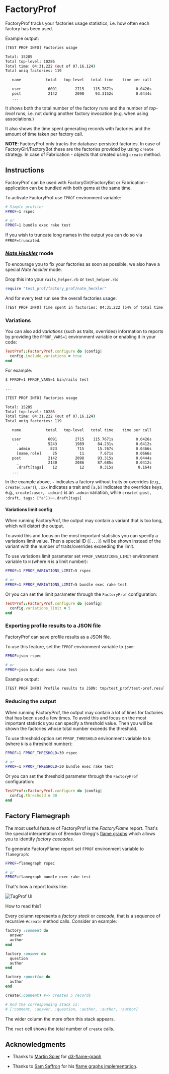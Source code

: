 # FactoryProf

FactoryProf tracks your factories usage statistics, i.e. how often each factory has been used.

Example output:

```sh
[TEST PROF INFO] Factories usage

Total: 15285
Total top-level: 10286
Total time: 04:31.222 (out of 07.16.124)
Total uniq factories: 119

   name           total   top-level   total time    time per call      top-level time

   user            6091        2715    115.7671s          0.0426s            50.2517s
   post            2142        2098     93.3152s          0.0444s            92.1915s
   ...
```

It shows both the total number of the factory runs and the number of _top-level_ runs, i.e. not during another factory invocation (e.g. when using associations.)

It also shows the time spent generating records with factories and the amount of time taken per factory call.

**NOTE**: FactoryProf only tracks the database-persisted factories. In case of FactoryGirl/FactoryBot these are the factories provided by using `create` strategy. In case of Fabrication - objects that created using `create` method.

## Instructions

FactoryProf can be used with FactoryGirl/FactoryBot or Fabrication - application can be bundled with both gems at the same time.

To activate FactoryProf use `FPROF` environment variable:

```sh
# Simple profiler
FPROF=1 rspec

# or
FPROF=1 bundle exec rake test
```

If you wish to truncate long names in the output you can do so via `FPROF=truncated`.

### [_Nate Heckler_](https://twitter.com/nateberkopec/status/1389945187766456333) mode

To encourage you to fix your factories as soon as possible, we also have a special _Nate heckler_ mode.

Drop this into your `rails_helper.rb` or `test_helper.rb`:

```ruby
require "test_prof/factory_prof/nate_heckler"
```

And for every test run see the overall factories usage:

```sh
[TEST PROF INFO] Time spent in factories: 04:31.222 (54% of total time)
```

### Variations

You can also add _variations_ (such as traits, overrides) information to reports by providing the `FPROF_VARS=1` environment variable or enabling it in your code:

```ruby
TestProf::FactoryProf.configure do |config|
  config.include_variations = true
end
```

For example:

```sh
$ FPROF=1 FPROF_VARS=1 bin/rails test

...

[TEST PROF INFO] Factories usage

Total: 15285
Total top-level: 10286
Total time: 04:31.222 (out of 07.16.124)
Total uniq factories: 119

   name           total   top-level   total time    time per call      top-level time

   user            6091        2715    115.7671s          0.0426s             50.251s
     -             5243        1989      84.231s          0.0412s             34.321s
     .admin         823         715      15.767s          0.0466s              5.257s
     [name,role]     25          11       7.671s          0.0666s              1.257s
   post            2142        2098      93.315s          0.0444s             92.191s
     _             2130        2086      87.685s          0.0412s             88.191s
     .draft[tags]    12          12       9.315s           0.164s             42.115s
   ...
```

In the example above, `-` indicates a factory without traits or overrides (e.g., `create(:user)`), `.xxx` indicates a trait and `[a,b]` indicates the overrides keys, e.g., `create(:user, :admin)` is an `.admin` variation, while `create(:post, :draft, tags: ["a"])`—`.draft[tags]`

#### Variations limit config

When running FactoryProf, the output may contain a variant that is too long, which will distort the output.

To avoid this and focus on the most important statistics you can specify a variations limit value. Then a special ID (`[...]`) will be shown instead of the variant with the number of traits/overrides exceeding the limit.

To use variations limit parameter set `FPROF_VARIATIONS_LIMIT` environment variable to `N` (where `N` is a limit number):

```sh
FPROF=1 FPROF_VARIATIONS_LIMIT=5 rspec

# or
FPROF=1 FPROF_VARIATIONS_LIMIT=5 bundle exec rake test
```

Or you can set the limit parameter through the `FactoryProf` configuration:

```ruby
TestProf::FactoryProf.configure do |config|
  config.variations_limit = 5
end
```

### Exporting profile results to a JSON file

FactoryProf can save profile results as a JSON file.

To use this feature, set the `FPROF` environment variable to `json`:

```sh
FPROF=json rspec

# or
FPROF=json bundle exec rake test
```

Example output:

```sh
[TEST PROF INFO] Profile results to JSON: tmp/test_prof/test-prof.result.json
```

### Reducing the output

When running FactoryProf, the output may contain a lot of lines for factories that has been used a few times.
To avoid this and focus on the most important statistics you can specify a threshold value. Then you will be shown the factories whose total number exceeds the threshold.

To use threshold option set `FPROF_THRESHOLD` environment variable to `N` (where `N` is a threshold number):

```sh
FPROF=1 FPROF_THRESHOLD=30 rspec

# or
FPROF=1 FPROF_THRESHOLD=30 bundle exec rake test
```

Or you can set the threshold parameter through the `FactoryProf` configuration:

```ruby
TestProf::FactoryProf.configure do |config|
  config.threshold = 30
end
```

## Factory Flamegraph

The most useful feature of FactoryProf is the _FactoryFlame_ report. That's the special interpretation of Brendan Gregg's [flame graphs](http://www.brendangregg.com/flamegraphs.html) which allows you to identify _factory cascades_.

To generate FactoryFlame report set `FPROF` environment variable to `flamegraph`:

```sh
FPROF=flamegraph rspec

# or
FPROF=flamegraph bundle exec rake test
```

That's how a report looks like:

<img alt="TagProf UI" data-origin="/assets/factory-flame.gif" src="/assets/factory-flame.gif">

How to read this?

Every column represents a _factory stack_ or _cascade_, that is a sequence of recursive `#create` method calls. Consider an example:

```ruby
factory :comment do
  answer
  author
end

factory :answer do
  question
  author
end

factory :question do
  author
end

create(:comment) #=> creates 5 records

# And the corresponding stack is:
# [:comment, :answer, :question, :author, :author, :author]
```

The wider column the more often this stack appears.

The `root` cell shows the total number of `create` calls.

## Acknowledgments

- Thanks to [Martin Spier](https://github.com/spiermar) for [d3-flame-graph](https://github.com/spiermar/d3-flame-graph)

- Thanks to [Sam Saffron](https://github.com/SamSaffron) for his [flame graphs implementation](https://github.com/SamSaffron/flamegraph).
